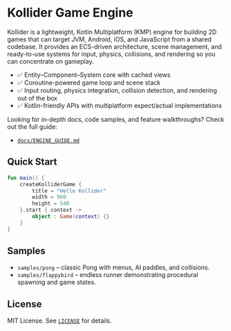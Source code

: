 # Kollider Game Engine

Kollider is a lightweight, Kotlin Multiplatform (KMP) engine for building 2D games that can target JVM, Android, iOS, and JavaScript from a shared codebase. It provides an ECS-driven architecture, scene management, and ready-to-use systems for input, physics, collisions, and rendering so you can concentrate on gameplay.

- ✅ Entity–Component–System core with cached views
- ✅ Coroutine-powered game loop and scene stack
- ✅ Input routing, physics integration, collision detection, and rendering out of the box
- ✅ Kotlin-friendly APIs with multiplatform expect/actual implementations

Looking for in-depth docs, code samples, and feature walkthroughs? Check out the full guide:

- [`docs/ENGINE_GUIDE.md`](docs/index.md)

## Quick Start

```kotlin
fun main() {
    createKolliderGame {
        title = "Hello Kollider"
        width = 960
        height = 540
    }.start { context ->
        object : Game(context) {}
    }
}
```

## Samples

- `samples/pong` – classic Pong with menus, AI paddles, and collisions.
- `samples/flappybird` – endless runner demonstrating procedural spawning and game states.

## License

MIT License. See [`LICENSE`](LICENSE) for details.
